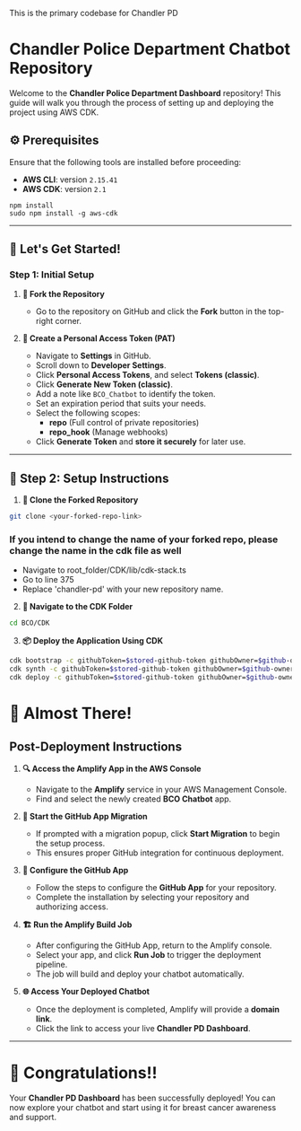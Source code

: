 This is the primary codebase for Chandler PD

# Chandler Police Department Chatbot Repository

Welcome to the **Chandler Police Department Dashboard** repository! This guide will walk you through the process of setting up and deploying the project using AWS CDK.

## ⚙️ Prerequisites

Ensure that the following tools are installed before proceeding:

- **AWS CLI**: version `2.15.41`
- **AWS CDK**: version `2.1`

```
npm install
sudo npm install -g aws-cdk
```

---

## 🚀 Let's Get Started!

### Step 1: Initial Setup

1. **🍴 Fork the Repository**
   - Go to the repository on GitHub and click the **Fork** button in the top-right corner.

2. **🔐 Create a Personal Access Token (PAT)**
   - Navigate to **Settings** in GitHub.
   - Scroll down to **Developer Settings**.
   - Click **Personal Access Tokens**, and select **Tokens (classic)**.
   - Click **Generate New Token (classic)**.
   - Add a note like `BCO_Chatbot` to identify the token.
   - Set an expiration period that suits your needs.
   - Select the following scopes:
     - **repo** (Full control of private repositories)
     - **repo_hook** (Manage webhooks)
   - Click **Generate Token** and **store it securely** for later use.

---

## 🔧 Step 2: Setup Instructions

1. **📂 Clone the Forked Repository**
```bash
git clone <your-forked-repo-link>
```
### If you intend to change the name of your forked repo, please change the name in the cdk file as well
   - Navigate to root_folder/CDK/lib/cdk-stack.ts
   - Go to line 375
   - Replace 'chandler-pd' with your new repository name.


2. **📁 Navigate to the CDK Folder**
```bash
cd BCO/CDK
```

3. **📦 Deploy the Application Using CDK**
```bash
cdk bootstrap -c githubToken=$stored-github-token githubOwner=$github-owner-of-repo viteEnableAuth=“DISABLED”
cdk synth -c githubToken=$stored-github-token githubOwner=$github-owner-of-repo viteEnableAuth=“DISABLED”
cdk deploy -c githubToken=$stored-github-token githubOwner=$github-owner-of-repo viteEnableAuth=“DISABLED”
```
# 🏁 Almost There!

## Post-Deployment Instructions

1. **🔍 Access the Amplify App in the AWS Console**
   - Navigate to the **Amplify** service in your AWS Management Console.
   - Find and select the newly created **BCO Chatbot** app.

2. **🚀 Start the GitHub App Migration**
   - If prompted with a migration popup, click **Start Migration** to begin the setup process.
   - This ensures proper GitHub integration for continuous deployment.

3. **🔧 Configure the GitHub App**
   - Follow the steps to configure the **GitHub App** for your repository.
   - Complete the installation by selecting your repository and authorizing access.

4. **🏗️ Run the Amplify Build Job**
   - After configuring the GitHub App, return to the Amplify console.
   - Select your app, and click **Run Job** to trigger the deployment pipeline.
   - The job will build and deploy your chatbot automatically.

5. **🌐 Access Your Deployed Chatbot**
   - Once the deployment is completed, Amplify will provide a **domain link**.
   - Click the link to access your live **Chandler PD Dashboard**.

---

# 🎉 Congratulations!!

Your **Chandler PD Dashboard** has been successfully deployed! You can now explore your chatbot and start using it for breast cancer awareness and support.

